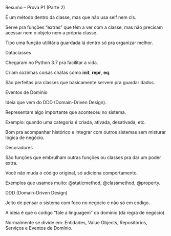 Resumo – Prova P1 (Parte 2)

É um método dentro da classe, mas que não usa self nem cls.

Serve pra funções “extras” que têm a ver com a classe, mas não precisam acessar nem o objeto nem a própria classe.

Tipo uma função utilitária guardada lá dentro só pra organizar melhor.

Dataclasses

Chegaram no Python 3.7 pra facilitar a vida.

Criam sozinhas coisas chatas como __init__, __repr__, __eq__.

São perfeitas pra classes que basicamente servem pra guardar dados.

Eventos de Domínio

Ideia que vem do DDD (Domain-Driven Design).

Representam algo importante que aconteceu no sistema.

Exemplo: quando uma categoria é criada, ativada, desativada, etc.

Bom pra acompanhar histórico e integrar com outros sistemas sem misturar lógica de negócio.

Decoradores

São funções que embrulham outras funções ou classes pra dar um poder extra.

Você não muda o código original, só adiciona comportamento.

Exemplos que usamos muito: @staticmethod, @classmethod, @property.

DDD (Domain-Driven Design)

Jeito de pensar o sistema com foco no negócio e não só em código.

A ideia é que o código “fale a linguagem” do domínio (da regra de negócio).

Normalmente se divide em: Entidades, Value Objects, Repositórios, Serviços e Eventos de Domínio.